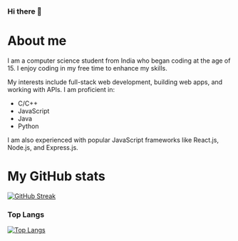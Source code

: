 ### Hi there 👋


# About me
I am a computer science student from India who began coding at the age of 15. I enjoy coding in my free time to enhance my skills.

My interests include full-stack web development, building web apps, and working with APIs. I am proficient in:
- C/C++
- JavaScript
- Java
- Python

I am also experienced with popular JavaScript frameworks like React.js, Node.js, and Express.js.



# My GitHub stats
[![GitHub Streak](https://github-readme-streak-stats.herokuapp.com/?user=sathwikv2005&theme=dark)](https://git.io/streak-stats)
### Top Langs
[![Top Langs](https://github-readme-stats.vercel.app/api/top-langs/?username=sathwikv2005&layout=compact)](https://github.com/anuraghazra/github-readme-stats)

